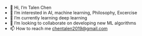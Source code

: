 - 👋 Hi, I’m Talen Chen
- 👀 I’m interested in AI, machine learning, Philosophy, Excercise
- 🌱 I’m currently learning deep learning
- 💞️ I’m looking to collaborate on developing new ML algorithms
- 📫 How to reach me chentalen2019@gmail.com

<!---
chentalen2021/chentalen2021 is a ✨ special ✨ repository because its `README.md` (this file) appears on your GitHub profile.
You can click the Preview link to take a look at your changes.
--->
